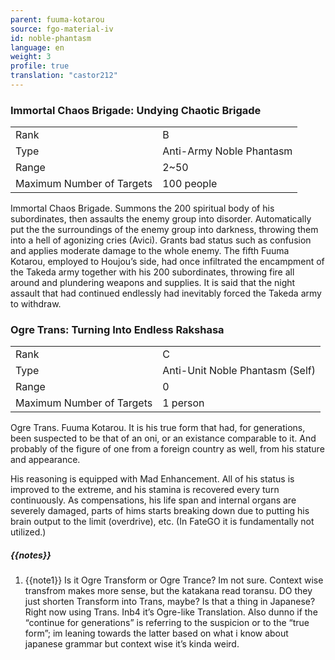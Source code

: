 ```yaml
---
parent: fuuma-kotarou
source: fgo-material-iv
id: noble-phantasm
language: en
weight: 3
profile: true
translation: "castor212"
---
```


### Immortal Chaos Brigade: Undying Chaotic Brigade

<table>
  <tr><td>Rank</td><td>B</td></tr>
  <tr><td>Type</td><td>Anti-Army Noble Phantasm</td></tr>
  <tr><td>Range</td><td>2~50</td></tr>
  <tr><td>Maximum Number of Targets</td><td>100 people</td></tr>
</table>

Immortal Chaos Brigade.
Summons the 200 spiritual body of his subordinates, then assaults the enemy group into disorder. Automatically put the the surroundings of the enemy group into darkness, throwing them into a hell of agonizing cries (Avici).
Grants bad status such as confusion and applies moderate damage to the whole enemy.
The fifth Fuuma Kotarou, employed to Houjou’s side, had once infiltrated the encampment of the Takeda army together with his 200 subordinates, throwing fire all around and plundering weapons and supplies.
It is said that the night assault that had continued endlessly had inevitably forced the Takeda army to withdraw.

### Ogre Trans: Turning Into Endless Rakshasa

<table>
  <tr><td>Rank</td><td>C</td></tr>
  <tr><td>Type</td><td>Anti-Unit Noble Phantasm (Self)</td></tr>
  <tr><td>Range</td><td>0</td></tr>
  <tr><td>Maximum Number of Targets</td><td>1 person</td></tr>
</table>

Ogre Trans.
Fuuma Kotarou. It is his true form that had, for generations, been suspected to be that of an oni, or an existance comparable to it. And probably of the figure of one from a foreign country as well, from his stature and appearance.

His reasoning is equipped with Mad Enhancement. All of his status is improved to the extreme, and his stamina is recovered every turn continuously.
As compensations, his life span and internal organs are severely damaged, parts of hims starts breaking down due to putting his brain output to the limit (overdrive), etc.
(In FateGO it is fundamentally not utilized.)

##### {{notes}}

1. {{note1}} Is it Ogre Transform or Ogre Trance? Im not sure. Context wise transfrom makes more sense, but the katakana read toransu. DO they just shorten Transform into Trans, maybe? Is that a thing in Japanese? Right now using Trans. Inb4 it’s Ogre-like Translation.
Also dunno if the “continue for generations” is referring to the suspicion or to the “true form”; im leaning towards the latter based on what i know about japanese grammar but context wise it’s kinda weird.
